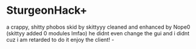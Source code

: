 # SturgeonHack+
a crappy, shitty phobos skid by skittyyy cleaned and enhanced by Nope0 (skittyy added 0 modules lmfao)
he didnt even change the gui and i didnt cuz i am retarded to do it
enjoy the client! -
